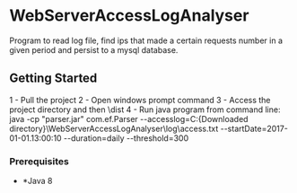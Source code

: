 # WebServerAccessLogAnalyser
Program to read log file, find ips that made a certain  requests number in a given period and persist to a mysql database.

## Getting Started
1 - Pull the project
2 - Open windows prompt command
3 - Access the project directory and then \dist
4 - Run java program from command line:
    java -cp "parser.jar" com.ef.Parser --accesslog=C:\{Downloaded directory}\WebServerAccessLogAnalyser\log\access.txt --startDate=2017-01-01.13:00:10 --duration=daily --threshold=300
    
### Prerequisites
* *Java 8
